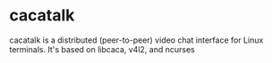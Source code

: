 cacatalk
========

cacatalk is a distributed (peer-to-peer) video chat interface for Linux terminals. It's based on libcaca, v4l2, and ncurses 
